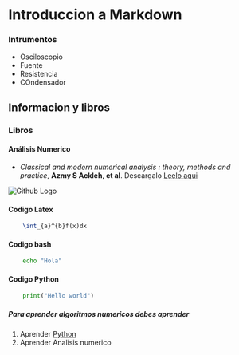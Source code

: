 # Introduccion a Markdown

### Intrumentos
* Osciloscopio
* Fuente
* Resistencia
* COndensador

## Informacion y libros

### Libros

#### Análisis Numerico
* *Classical and modern numerical analysis : theory, methods and practice*, **Azmy S Ackleh, et al**. Descargalo [Leelo aqui](https://b-ok.cc/book/2529495/f086ec)


![Github Logo](https://www.google.com/imgres?imgurl=https%3A%2F%2Fcdn0.tnwcdn.com%2Fwp-content%2Fblogs.dir%2F1%2Ffiles%2F2016%2F11%2Fgithub-image-796x418.png&imgrefurl=https%3A%2F%2Fthenextweb.com%2Fdd%2F2019%2F01%2F05%2Fgithub-now-gives-free-users-unlimited-private-repositories%2F&docid=dV88Uf6kWW3vxM&tbnid=8xmGCz5OiBbCSM%3A&vet=10ahUKEwjQg6Ktt7rlAhWSmOAKHcoiAkoQMwh2KAAwAA..i&w=796&h=418&client=firefox-b-d&bih=942&biw=1920&q=github&ved=0ahUKEwjQg6Ktt7rlAhWSmOAKHcoiAkoQMwh2KAAwAA&iact=mrc&uact=8)

#### Codigo Latex

```latex
    \int_{a}^{b}f(x)dx
```
#### Codigo bash

```bash
    echo "Hola"
```
#### Codigo Python

```python
    print("Hello world")
```

##### Para aprender algoritmos numericos debes aprender

1. Aprender [Python](https://www.python.org/) 
2. Aprender Analisis numerico